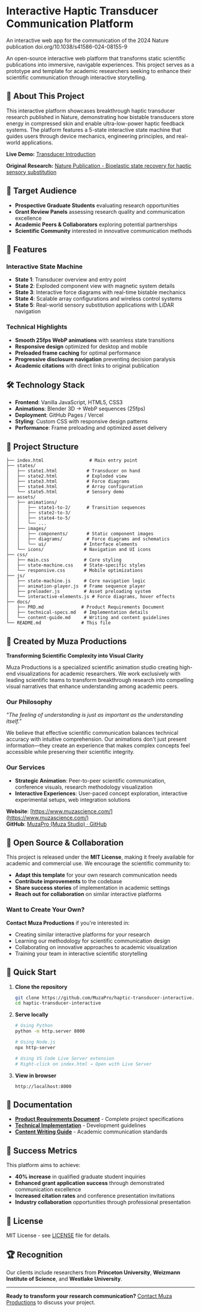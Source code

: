 # Interactive Haptic Transducer Communication Platform

An interactive web app for the communication of the 2024 Nature publication doi.org/10.1038/s41586-024-08155-9

An open-source interactive web platform that transforms static scientific publications into immersive, navigable experiences. This project serves as a prototype and template for academic researchers seeking to enhance their scientific communication through interactive storytelling.

## 🔬 About This Project

This interactive platform showcases breakthrough haptic transducer research published in Nature, demonstrating how bistable transducers store energy in compressed skin and enable ultra-low-power haptic feedback systems. The platform features a 5-state interactive state machine that guides users through device mechanics, engineering principles, and real-world applications.

**Live Demo:** [Transducer Introduction](https://muzapro.github.io/practice-zone/bistable_transducer/transducer.html) 

**Original Research:** [Nature Publication - Bioelastic state recovery for haptic sensory substitution](https://doi.org/10.1038/s41586-024-08155-9)

## 🎯 Target Audience

- **Prospective Graduate Students** evaluating research opportunities
- **Grant Review Panels** assessing research quality and communication excellence
- **Academic Peers & Collaborators** exploring potential partnerships
- **Scientific Community** interested in innovative communication methods

## 🚀 Features

### Interactive State Machine

- **State 1**: Transducer overview and entry point
- **State 2**: Exploded component view with magnetic system details
- **State 3**: Interactive force diagrams with real-time bistable mechanics
- **State 4**: Scalable array configurations and wireless control systems
- **State 5**: Real-world sensory substitution applications with LiDAR navigation

### Technical Highlights

- **Smooth 25fps WebP animations** with seamless state transitions
- **Responsive design** optimized for desktop and mobile
- **Preloaded frame caching** for optimal performance
- **Progressive disclosure navigation** preventing decision paralysis
- **Academic citations** with direct links to original publication

## 🛠️ Technology Stack

- **Frontend**: Vanilla JavaScript, HTML5, CSS3
- **Animations**: Blender 3D → WebP sequences (25fps)
- **Deployment**: GitHub Pages / Vercel
- **Styling**: Custom CSS with responsive design patterns
- **Performance**: Frame preloading and optimized asset delivery

## 📁 Project Structure

```
├── index.html                 # Main entry point
├── states/
│   ├── state1.html           # Transducer on hand
│   ├── state2.html           # Exploded view
│   ├── state3.html           # Force diagrams
│   ├── state4.html           # Array configuration
│   └── state5.html           # Sensory demo
├── assets/
│   ├── animations/
│   │   ├── state1-to-2/      # Transition sequences
│   │   ├── state2-to-3/
│   │   ├── state4-to-5/
│   │   └── ...
│   ├── images/
│   │   ├── components/       # Static component images
│   │   ├── diagrams/         # Force diagrams and schematics
│   │   └── ui/              # Interface elements
│   └── icons/               # Navigation and UI icons
├── css/
│   ├── main.css             # Core styling
│   ├── state-machine.css    # State-specific styles
│   └── responsive.css       # Mobile optimizations
├── js/
│   ├── state-machine.js     # Core navigation logic
│   ├── animation-player.js  # Frame sequence player
│   ├── preloader.js         # Asset preloading system
│   └── interactive-elements.js # Force diagrams, hover effects
├── docs/
│   ├── PRD.md              # Product Requirements Document
│   ├── technical-specs.md   # Implementation details
│   └── content-guide.md     # Writing and content guidelines
└── README.md               # This file
```

## 🎨 Created by Muza Productions

**Transforming Scientific Complexity into Visual Clarity**

Muza Productions is a specialized scientific animation studio creating high-end visualizations for academic researchers. We work exclusively with leading scientific teams to transform breakthrough research into compelling visual narratives that enhance understanding among academic peers.

### Our Philosophy

*"The feeling of understanding is just as important as the understanding itself."*

We believe that effective scientific communication balances technical accuracy with intuitive comprehension. Our animations don't just present information—they create an experience that makes complex concepts feel accessible while preserving their scientific integrity.

### Our Services

- **Strategic Animation**: Peer-to-peer scientific communication, conference visuals, research methodology visualization
- **Interactive Experiences**: User-paced concept exploration, interactive experimental setups, web integration solutions

**Website**: [https://www.muzascience.com/](https://www.muzascience.com/)  
**GitHub**: [MuzaPro (Muza Studio) · GitHub](https://github.com/MuzaPro)

## 🤝 Open Source & Collaboration

This project is released under the **MIT License**, making it freely available for academic and commercial use. We encourage the scientific community to:

- **Adapt this template** for your own research communication needs
- **Contribute improvements** to the codebase
- **Share success stories** of implementation in academic settings
- **Reach out for collaboration** on similar interactive platforms

### Want to Create Your Own?

**Contact Muza Productions** if you're interested in:

- Creating similar interactive platforms for your research
- Learning our methodology for scientific communication design
- Collaborating on innovative approaches to academic visualization
- Training your team in interactive scientific storytelling

## 🚀 Quick Start

1. **Clone the repository**
   
   ```bash
   git clone https://github.com/MuzaPro/haptic-transducer-interactive.git
   cd haptic-transducer-interactive
   ```

2. **Serve locally**
   
   ```bash
   # Using Python
   python -m http.server 8000
   
   # Using Node.js
   npx http-server
   
   # Using VS Code Live Server extension
   # Right-click on index.html → Open with Live Server
   ```

3. **View in browser**
   
   ```
   http://localhost:8000
   ```

## 📖 Documentation

- **[Product Requirements Document](https://claude.ai/chat/docs/PRD.md)** - Complete project specifications
- **[Technical Implementation](https://claude.ai/chat/docs/technical-specs.md)** - Development guidelines
- **[Content Writing Guide](https://claude.ai/chat/docs/content-guide.md)** - Academic communication standards

## 🎯 Success Metrics

This platform aims to achieve:

- **40% increase** in qualified graduate student inquiries
- **Enhanced grant application success** through demonstrated communication excellence
- **Increased citation rates** and conference presentation invitations
- **Industry collaboration** opportunities through professional presentation

## 📄 License

MIT License - see [LICENSE](https://claude.ai/chat/LICENSE) file for details.

## 🏆 Recognition

Our clients include researchers from **Princeton University**, **Weizmann Institute of Science**, and **Westlake University**.

---

**Ready to transform your research communication?** [Contact Muza Productions](https://www.muzascience.com/) to discuss your project.
